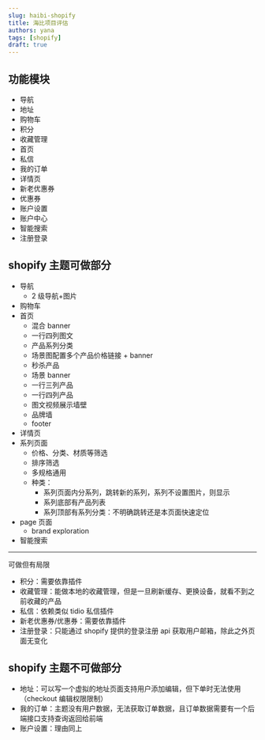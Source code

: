 ```yaml
---
slug: haibi-shopify
title: 海比项目评估
authors: yana
tags: [shopify]
draft: true
---
```


## 功能模块

- 导航
- 地址
- 购物车
- 积分
- 收藏管理
- 首页
- 私信
- 我的订单
- 详情页
- 新老优惠券
- 优惠券
- 账户设置
- 账户中心
- 智能搜索
- 注册登录

## shopify 主题可做部分

- 导航
  - 2 级导航+图片
- 购物车
- 首页
  - 混合 banner
  - 一行四列图文
  - 产品系列分类
  - 场景图配置多个产品价格链接 + banner
  - 秒杀产品
  - 场景 banner
  - 一行三列产品
  - 一行四列产品
  - 图文视频展示墙壁
  - 品牌墙
  - footer
- 详情页
- 系列页面
  - 价格、分类、材质等筛选
  - 排序筛选
  - 多规格通用
  - 种类：
    - 系列页面内分系列，跳转新的系列，系列不设置图片，则显示
    - 系列底部有产品列表
    - 系列顶部有系列分类：不明确跳转还是本页面快速定位
- page 页面
  - brand exploration
- 智能搜索

---

可做但有局限

- 积分：需要依靠插件
- 收藏管理：能做本地的收藏管理，但是一旦刷新缓存、更换设备，就看不到之前收藏的产品
- 私信：依赖类似 tidio 私信插件
- 新老优惠券/优惠券：需要依靠插件
- 注册登录：只能通过 shopify 提供的登录注册 api 获取用户邮箱，除此之外页面无变化

## shopify 主题不可做部分

- 地址：可以写一个虚拟的地址页面支持用户添加编辑，但下单时无法使用（checkout 编辑权限限制）
- 我的订单：主题没有用户数据，无法获取订单数据，且订单数据需要有一个后端接口支持查询返回给前端
- 账户设置：理由同上
